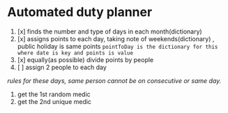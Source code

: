 # Automated duty planner

1. [x] finds the number and type of days in each month(dictionary)
2. [x] assigns points to each day, taking note of weekends(dictionary) , public holiday is same points
   ```pointToDay is the dictionary for this where date is key and points is value```
3. [x] equally(as possible) divide points by people
4. [ ] assign 2 people to each day

_rules for these days, same person cannot be on consecutive or same day._

1. get the 1st random medic
2. get the 2nd unique medic
